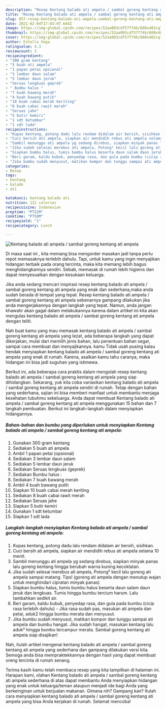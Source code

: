 ```yaml
---
description: "Resep Kentang balado ati ampela / sambal goreng kentang ati ampela yang lezat Untuk Jualan"
title: "Resep Kentang balado ati ampela / sambal goreng kentang ati ampela yang lezat Untuk Jualan"
slug: 857-resep-kentang-balado-ati-ampela-sambal-goreng-kentang-ati-ampela-yang-lezat-untuk-jualan
date: 2021-02-04T17:03:07.644Z
image: https://img-global.cpcdn.com/recipes/52aa003cdf57f74b/680x482cq70/kentang-balado-ati-ampela-sambal-goreng-kentang-ati-ampela-foto-resep-utama.jpg
thumbnail: https://img-global.cpcdn.com/recipes/52aa003cdf57f74b/680x482cq70/kentang-balado-ati-ampela-sambal-goreng-kentang-ati-ampela-foto-resep-utama.jpg
cover: https://img-global.cpcdn.com/recipes/52aa003cdf57f74b/680x482cq70/kentang-balado-ati-ampela-sambal-goreng-kentang-ati-ampela-foto-resep-utama.jpg
author: Estella Vega
ratingvalue: 4.3
reviewcount: 3
recipeingredient:
- "300 gram kentang"
- "5 buah ati ampela"
- "1 papan petai opsional"
- "3 lembar daun salam"
- "5 lembar daun jeruk"
- "Seruas lengkuas geprek"
- " Bumbu halus "
- "7 buah bawang merah"
- "4 buah bawang putih"
- "10 buah cabai merah keriting"
- "8 buah cabai rawit merah"
- "Seruas jahe"
- "5 butir kemiri"
- "1 sdt ketumbar"
- "1 sdt lada"
recipeinstructions:
- "Kupas kentang, potong dadu lalu rendam didalam air bersih, sisihkan."
- "Cuci bersih ati ampela, siapkan air mendidih rebus ati ampela selama 10 menit."
- "Sambil menunggu ati ampela yg sedang direbus, siapkan minyak panas lalu goreng kentang hingga berubah warna kuning kecoklatan."
- "Jika sudah selesai merebus ati ampela, Potong² kecil lalu goreng ati ampela sampai matang. Tips! (goreng ati ampela dengan menutup wajan untuk menghindari cipratan minyak panas)"
- "Siapkan bumbu halus, tumis bumbu halus beserta daun salam daun jeruk dan lengkuas. Tumis hingga bumbu tercium harum. Lalu tambahkan sedikit air."
- "Beri garam, kaldu bubuk, penyedap rasa, dan gula pada bumbu (cicip rasa terlebih dahulu) Jika rasa sudah pas, masukan ati ampela dan petai, aduk2 hingga bumbu merata dan menyusut."
- "Jika bumbu sudah menyusut, matikan kompor dan tunggu sampai ati ampela dan bumbu hangat. Jika sudah hangat, masukan kentang lalu aduk² hingga bumbu tercampur merata. Sambal goreng kentang ati ampela siap disajikan!"
categories:
- Resep
tags:
- kentang
- balado
- ati

katakunci: kentang balado ati 
nutrition: 122 calories
recipecuisine: Indonesian
preptime: "PT22M"
cooktime: "PT58M"
recipeyield: "1"
recipecategory: Lunch

---
```



![Kentang balado ati ampela / sambal goreng kentang ati ampela](https://img-global.cpcdn.com/recipes/52aa003cdf57f74b/680x482cq70/kentang-balado-ati-ampela-sambal-goreng-kentang-ati-ampela-foto-resep-utama.jpg)

Di masa  saat ini , kita memang bisa mengorder masakan jadi tanpa perlu repot memasaknya terlebih dahulu. Tapi, untuk kamu yang ingin menyajikan hidangan terbaik pada orang tercinta, maka kita memang lebih bagus menghidangkannya sendiri. Sebab, memasak di rumah lebih higienis dan dapat menyesuaikan dengan kesukaan keluarga.

Jika anda sedang mencari inspirasi resep kentang balado ati ampela / sambal goreng kentang ati ampela yang enak dan sederhana,maka anda sudah berada di tempat yang tepat. Resep kentang balado ati ampela / sambal goreng kentang ati ampela  sebenarnya gampang dilakukan jika anda mengerjakannya dengan langkah yang tepat. Namun, anda jangan khawatir akan gagal dalam melakukannya 
karena dalam artikel ini kita akan mengulas kentang balado ati ampela / sambal goreng kentang ati ampela dengan teliti.  



Nah buat kamu yang mau memasak kentang balado ati ampela / sambal goreng kentang ati ampela yang lezat, ada beberapa langkah yang dapat dikerjakan, mulai dari memilih jenis bahan, lalu penentuan bahan segar, sampai cara membuat dan menyajikannya. kamu Tidak usah pusing kalau hendak menyiapkan kentang balado ati ampela / sambal goreng kentang ati ampela yang enak di rumah. Karena, asalkan kamu  tahu caranya, maka hidangan ini bisa jadi suguhan yang istimewa.

Berikut ini, ada beberapa cara praktis  dalam mengolah resep kentang balado ati ampela / sambal goreng kentang ati ampela yang siap dihidangkan. Sekarang, yuk kita coba variasikan kentang balado ati ampela / sambal goreng kentang ati ampela sendiri di rumah. Tetap dengan bahan yang sederhana, sajian ini bisa memberi manfaat untuk membantu menjaga kesehatan tubuhmu sekeluarga. Anda dapat membuat Kentang balado ati ampela / sambal goreng kentang ati ampela menggunakan 15 bahan dan 7 langkah pembuatan. Berikut ini langkah-langkah dalam menyiapkan hidangannya.

<!--inarticleads1-->

##### Bahan-bahan dan bumbu yang diperlukan untuk menyiapkan Kentang balado ati ampela / sambal goreng kentang ati ampela:

1. Gunakan 300 gram kentang
1. Sediakan 5 buah ati ampela
1. Ambil 1 papan petai (opsional)
1. Sediakan 3 lembar daun salam
1. Sediakan 5 lembar daun jeruk
1. Sediakan Seruas lengkuas (geprek)
1. Sediakan  Bumbu halus :
1. Sediakan 7 buah bawang merah
1. Ambil 4 buah bawang putih
1. Siapkan 10 buah cabai merah keriting
1. Sediakan 8 buah cabai rawit merah
1. Sediakan Seruas jahe
1. Siapkan 5 butir kemiri
1. Gunakan 1 sdt ketumbar
1. Siapkan 1 sdt lada




<!--inarticleads2-->

##### Langkah-langkah menyiapkan Kentang balado ati ampela / sambal goreng kentang ati ampela:

1. Kupas kentang, potong dadu lalu rendam didalam air bersih, sisihkan.
1. Cuci bersih ati ampela, siapkan air mendidih rebus ati ampela selama 10 menit.
1. Sambil menunggu ati ampela yg sedang direbus, siapkan minyak panas lalu goreng kentang hingga berubah warna kuning kecoklatan.
1. Jika sudah selesai merebus ati ampela, Potong² kecil lalu goreng ati ampela sampai matang. Tips! (goreng ati ampela dengan menutup wajan untuk menghindari cipratan minyak panas)
1. Siapkan bumbu halus, tumis bumbu halus beserta daun salam daun jeruk dan lengkuas. Tumis hingga bumbu tercium harum. Lalu tambahkan sedikit air.
1. Beri garam, kaldu bubuk, penyedap rasa, dan gula pada bumbu (cicip rasa terlebih dahulu) - Jika rasa sudah pas, masukan ati ampela dan petai, aduk2 hingga bumbu merata dan menyusut.
1. Jika bumbu sudah menyusut, matikan kompor dan tunggu sampai ati ampela dan bumbu hangat. Jika sudah hangat, masukan kentang lalu aduk² hingga bumbu tercampur merata. Sambal goreng kentang ati ampela siap disajikan!




Nah, itulah artikel mengenai  kentang balado ati ampela / sambal goreng kentang ati ampela  yang sederhana dan gampang dilakukan versi kita. Semoga anda bisa mempraktekkannya dengan hasil yang dapat membuat oreng tercinta di rumah senang. 

Terima kasih kamu telah membaca resep yang kita tampilkan di halaman ini. Harapan kami, olahan  Kentang balado ati ampela / sambal goreng kentang ati ampela sederhana di atas dapat membantu Anda menyiapkan hidangan yang enak untuk keluarga/teman ataupun menjadi ide bagi Anda yang berkeinginan untuk berjualan makanan. Gimana nih? Gampang kan? Itulah cara menyiapkan kentang balado ati ampela / sambal goreng kentang ati ampela yang bisa Anda kerjakan di rumah. Selamat mencoba!

